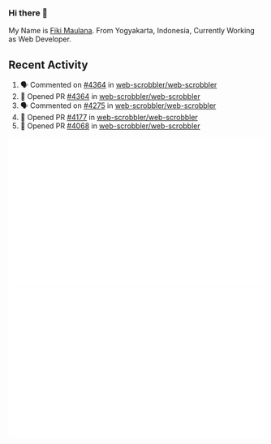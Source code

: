### Hi there 👋

My Name is <a rel="me" href="https://mastodon.social/@fiki">Fiki Maulana</a>. From Yogyakarta, Indonesia, Currently Working as Web Developer.

## Recent Activity

<!--START_SECTION:activity-->
1. 🗣 Commented on [#4364](https://github.com/web-scrobbler/web-scrobbler/pull/4364#issuecomment-1872072121) in [web-scrobbler/web-scrobbler](https://github.com/web-scrobbler/web-scrobbler)
2. 💪 Opened PR [#4364](https://github.com/web-scrobbler/web-scrobbler/pull/4364) in [web-scrobbler/web-scrobbler](https://github.com/web-scrobbler/web-scrobbler)
3. 🗣 Commented on [#4275](https://github.com/web-scrobbler/web-scrobbler/issues/4275#issuecomment-1804963767) in [web-scrobbler/web-scrobbler](https://github.com/web-scrobbler/web-scrobbler)
4. 💪 Opened PR [#4177](https://github.com/web-scrobbler/web-scrobbler/pull/4177) in [web-scrobbler/web-scrobbler](https://github.com/web-scrobbler/web-scrobbler)
5. 💪 Opened PR [#4068](https://github.com/web-scrobbler/web-scrobbler/pull/4068) in [web-scrobbler/web-scrobbler](https://github.com/web-scrobbler/web-scrobbler)
<!--END_SECTION:activity-->

[![](https://github.com/fikimaul/github-stats/blob/master/generated/overview.svg#gh-light-mode-only)]()
[![](https://github.com/fikimaul/github-stats/blob/master/generated/languages.svg#gh-light-mode-only)]()
